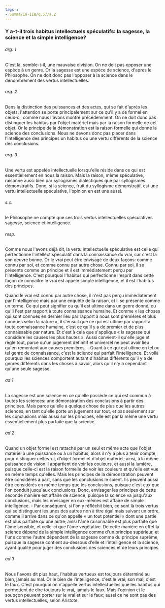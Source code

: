```yaml
---
tags : 
- Summa/Ia-IIæ/q.57/a.2
---
```


### Y a-t-il trois habitus intellectuels spéculatifs: la sagesse, la science et la simple intelligence?

###### arg. 1
C'est là, semble-t-il, une mauvaise division. On ne doit pas opposer une espèce à un genre. Or la sagesse est une espèce de science, d'après le Philosophe. On ne doit donc pas l'opposer à la science dans le dénombrement des vertus intellectuelles. 

###### arg. 2
Dans la distinction des puissances et des actes, qui se fait d'après les objets, l'attention se porte principalement sur ce qu'il y a de formel en ceux-ci, comme nous l'avons montré précédemment. On ne doit donc pas distinguer les habitus par l'objet matériel mais par la raison formelle de cet objet. Or le principe de la démonstration est la raison formelle qui donne la science des conclusions. Nous ne devons donc pas placer dans l'intelligence des principes un habitus ou une vertu différents de la science des conclusions. 

###### arg. 3
Une vertu est appelée intellectuelle lorsqu'elle réside dans ce qui est essentiellement en nous la raison. Mais la raison, même spéculative, raisonne aussi bien par syllogismes dialectiques que par syllogismes démonstratifs. Donc, si la science, fruit du syllogisme démonstratif, est une vertu intellectuelle spéculative, l'opinion en est une aussi. 

###### s.c.
le Philosophe ne compte que ces trois vertus intellectuelles spéculatives sagesse, science et intelligence. 

###### resp.
Comme nous l'avons déjà dit, la vertu intellectuelle spéculative est celle qui perfectionne l'intellect spéculatif dans la connaissance du vrai, car c'est là son oeuvre bonne. Or le vrai peut être envisagé de deux façons: comme connu par soi, et comme connu par autre chose. Connu par soi, il se présente comme un principe et il est immédiatement perçu par l'intelligence. C'est pourquoi l'habitus qui perfectionne l'esprit dans cette façon de connaître le vrai est appelé simple intelligence, et il est l'habitus des principes. 

Quand le vrai est connu par autre chose, il n'est pas perçu immédiatement par l'intelligence mais par une enquête de la raison, et il se présente comme un terme. Ce qui peut signifier ou qu'il est ultime dans un genre donné, ou qu'il l'est par rapport à toute connaissance humaine. Et comme « les choses qui sont connues en dernier lieu par rapport à nous sont premières et plus connues selon la nature », il s'ensuit que ce qui est ultime par rapport à toute connaissance humaine, c'est ce qu'il y a de premier et de plus connaissable par nature. Et c'est à cela que s'applique « la sagesse qui considère les causes les plus hautes ». Aussi convient-il qu'elle juge et règle tout, parce qu'un jugement définitif et universel ne peut avoir lieu qu'en remontant aux causes premières. - Quant à ce qui est ultime en tel ou tel genre de connaissance, c'est la science qui parfait l'intelligence. Et voilà pourquoi les sciences comportent autant d'habitus différents qu'il y a de genres différents dans les choses à savoir, alors qu'il n'y a cependant qu'une seule sagesse. 

###### ad 1
La sagesse est une science en ce qu'elle possède ce qui est commun à toutes les sciences: une démonstration des conclusions à partir des principes. Mais parce qu'elle a quelque chose de plus que les autres sciences, en tant qu'elle porte un jugement sur tout, et pas seulement sur les conclusions mais aussi sur les principes, elle est par là même une vertu essentiellement plus parfaite que la science. 

###### ad 2
Quand un objet formel est rattaché par un seul et même acte que l'objet matériel à une puissance ou à un habitus, alors il n'y a plus à tenir compte, pour distinguer celles-ci, d'objet formel et d'objet matériel; ainsi, à la même puissance de vision il appartient de voir les couleurs, et aussi la lumière, puisque celle-ci est la raison formelle de voir les couleurs et qu'elle est vue en même temps qu'elles. Mais les principes de la démonstration peuvent être considérés à part, sans que les conclusions le soient. Ils peuvent aussi être considérés en même temps que les conclusions, puisque c'est eux que l'on conduit jusqu'aux conclusions. Donc, envisager les principes de cette seconde manière est affaire de science, puisque la science va jusqu'aux conclusions, mais les envisager en eux-mêmes est affaire de simple intelligence. - Par conséquent, si l'on y réfléchit bien, ce sont là trois vertus qui se distinguent les unes des autres non à titre égal mais suivant un ordre, comme il arrive dans ce qu'on appelle « un tout potentiel » dont une partie est plus parfaite qu'une autre; ainsi l'âme raisonnable est plus parfaite que l'âme sensible, et celle-ci que l'âme végétative. De cette manière en effet la science dépend de la simple intelligence comme d'un principe supérieur, et l'une comme l'autre dépendent de la sagesse comme du principe suprême, puisque la sagesse contient au-dessous d'elle et l'intelligence et la science, ayant qualité pour juger des conclusions des sciences et de leurs principes. 

###### ad 3
Nous l'avons dit plus haut, l'habitus vertueux est toujours déterminé au bien, jamais au mal. Or le bien de l'intelligence, c'est le vrai; son mal, c'est le faux. C'est pourquoi on n'appelle vertus intellectuelles que les habitus qui permettent de dire toujours le vrai, jamais le faux. Mais l'opinion et le soupçon peuvent porter sur le vrai et sur le faux; aussi ce ne sont pas des vertus intellectuelles, selon Aristote. 


